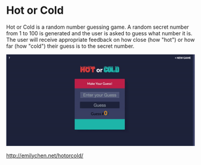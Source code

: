 <h1>Hot or Cold</h1>

Hot or Cold is a random number guessing game. A random secret number from 1 to 100 is generated and the user is asked to guess what number it is. The user will receive appropriate feedback on how close (how "hot") or how far (how "cold") their guess is to the secret number.

<img src="images/screenshot.gif" width="650px">

http://emilychen.net/hotorcold/
